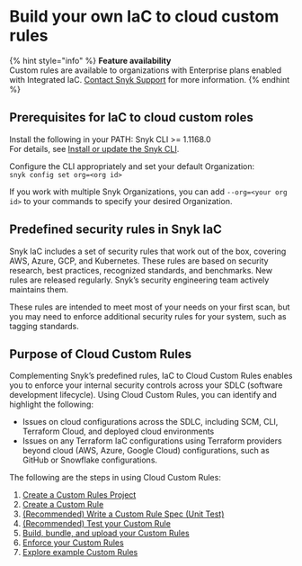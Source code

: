 # Build your own IaC to cloud custom rules

{% hint style="info" %}
**Feature availability**\
Custom rules are available to organizations with Enterprise plans enabled with Integrated IaC. [Contact Snyk Support](https://support.snyk.io/hc/en-us/requests/new) for more information.
{% endhint %}

## Prerequisites for IaC to cloud custom roles

Install the following in your PATH: Snyk CLI >= 1.1168.0\
For details, see [Install or update the Snyk CLI](../../../snyk-cli/install-or-update-the-snyk-cli/).

Configure the CLI appropriately and set your default Organization:\
`snyk config set org=<org id>`

If you work with multiple Snyk Organizations, you can add `--org=<your org id>` to your commands to specify your desired Organization.

## Predefined security rules in Snyk IaC

Snyk IaC includes a set of security rules that work out of the box, covering AWS, Azure, GCP, and Kubernetes. These rules are based on security research, best practices, recognized standards, and benchmarks. New rules are released regularly. Snyk’s security engineering team actively maintains them.

These rules are intended to meet most of your needs on your first scan, but you may need to enforce additional security rules for your system, such as tagging standards.

## Purpose of Cloud Custom Rules

Complementing Snyk’s predefined rules, IaC to Cloud Custom Rules enables you to enforce your internal security controls across your SDLC (software development lifecycle). Using Cloud Custom Rules, you can identify and highlight the following:

* Issues on cloud configurations across the SDLC, including SCM, CLI, Terraform Cloud, and deployed cloud environments
* Issues on any Terraform IaC configurations using Terraform providers beyond cloud (AWS, Azure, Google Cloud) configurations, such as GitHub or Snowflake configurations.

The following are the steps in using Cloud Custom Rules:

1. [Create a Custom Rules Project](../../../scan-cloud-configurations/integrated-iac-with-cloud-context/build-your-own-iac-to-cloud-custom-rules/create-a-custom-rules-project.md)
2. [Create a Custom Rule](../../../scan-cloud-configurations/snyk-iac+/build-your-own-iac+-to-cloud-custom-rules/create-a-custom-rule.md)
3. [(Recommended) Write a Custom Rule Spec (Unit Test)](../../../scan-cloud-configurations/snyk-iac+/build-your-own-iac+-to-cloud-custom-rules/recommended-write-a-custom-rule-spec-unit-test.md)
4. [(Recommended) Test your Custom Rule](../../../scan-cloud-configurations/snyk-iac+/build-your-own-iac+-to-cloud-custom-rules/recommended-test-your-custom-rule.md)
5. [Build, bundle, and upload your Custom Rules](../../../scan-cloud-configurations/snyk-iac+/build-your-own-iac+-to-cloud-custom-rules/build-bundle-and-upload-your-custom-rules.md)
6. [Enforce your Custom Rules](../../../scan-cloud-configurations/snyk-iac+/build-your-own-iac+-to-cloud-custom-rules/enforce-your-custom-rules.md)
7. [Explore example Custom Rules](../../../scan-cloud-configurations/snyk-iac+/build-your-own-iac+-to-cloud-custom-rules/explore-example-custom-rules.md)
